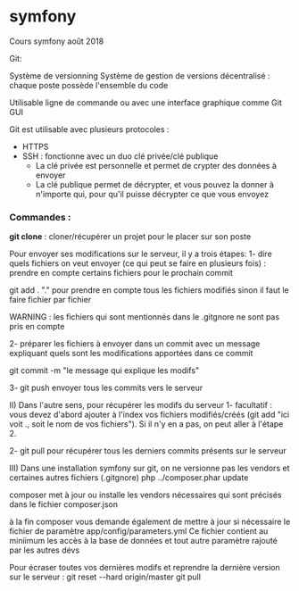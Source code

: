 # symfony
Cours symfony août 2018

Git:

Système de versionning
Système de gestion de versions décentralisé : chaque poste
possède l'ensemble du code

Utilisable ligne de commande ou avec une interface graphique
comme Git GUI

Git est utilisable avec plusieurs protocoles :
- HTTPS
- SSH : fonctionne avec un duo clé privée/clé publique
    * La clé privée est personnelle et permet
    de crypter des données à envoyer
    * La clé publique permet de décrypter, et vous pouvez la donner
    à n'importe qui, pour qu'il puisse décrypter ce que vous
    envoyez

### Commandes :
**git clone** : cloner/récupérer un projet pour le placer sur son poste

Pour envoyer ses modifications sur le serveur, il y a trois étapes:
1- dire quels fichiers on veut envoyer
(ce qui peut se faire en plusieurs fois)  :
prendre en compte certains fichiers pour le prochain commit

git add .
"." pour prendre en compte tous les fichiers modifiés
sinon il faut le faire fichier par fichier

WARNING : les fichiers qui sont mentionnés dans le
.gitgnore ne sont pas pris en compte


2- préparer les fichiers à envoyer dans un commit
avec un message expliquant quels sont les modifications
apportées dans ce commit

git commit -m "le message qui explique les modifs"

3- git push
envoyer tous les commits vers le serveur

II) Dans l'autre sens, pour récupérer les modifs du serveur
1- facultatif : vous devez d'abord ajouter à l'index
vos fichiers modifiés/créés
(git add "ici voit ., soit le nom de vos fichiers").
Si il n'y en a pas, on peut aller à l'étape 2.

2- git pull
pour récupérer tous les derniers commits présents sur le serveur

III)
Dans une installation symfony sur git, on ne versionne pas les vendors
et certaines autres fichiers (.gitgnore)
php ../composer.phar update

composer met à jour ou installe les vendors nécessaires
qui sont précisés dans le fichier composer.json

à la fin composer vous demande également de mettre à jour si nécessaire
le fichier de paramètre app/config/parameters.yml
Ce fichier contient au miniimum les accès à la base de données
et tout autre paramètre rajouté par les autres dévs


Pour écraser toutes vos dernières modifs et reprendre
la dernière version sur le serveur :
git reset --hard origin/master
git pull
